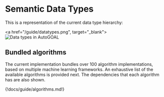 # Semantic Data Types

This is a representation of the current data type hierarchy:

<a href="/guide/datatypes.png", target="_blank">
  <img src="/guide/datatypes.png" alt="Data types in AutoGOAL">
</a>

## Bundled algorithms

The current implementation bundles over 100 algorithm implementations, based on multiple machine learning
frameworks. An exhaustive list of the available algorithms is provided next. The dependencies
that each algorithm has are also shown.

{!docs/guide/algorithms.md!}
